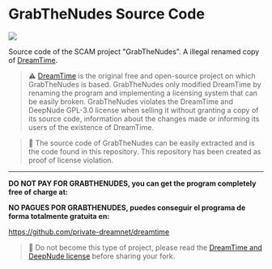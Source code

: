 # GrabTheNudes Source Code

![](https://d2v9ipibika81v.cloudfront.net/uploads/sites/268/scam-alert-770x544.jpg)

Source code of the SCAM project "GrabTheNudes". A illegal renamed copy of [DreamTime](https://github.com/private-dreamnet/dreamtime).

> ⚠ [DreamTime](https://github.com/private-dreamnet/dreamtime) is the original free and open-source project on which GrabTheNudes is based. GrabTheNudes only modified DreamTime by renaming the program and implementing a licensing system that can be easily broken. GrabTheNudes violates the DreamTime and DeepNude GPL-3.0 license when selling it without granting a copy of its source code, information about the changes made or informing its users of the existence of DreamTime.

> 🚨 The source code of GrabTheNudes can be easily extracted and is the code found in this repository. This repository has been created as proof of license violation.

---

**DO NOT PAY FOR GRABTHENUDES, you can get the program completely free of charge at:**

**NO PAGUES POR GRABTHENUDES, puedes conseguir el programa de forma totalmente gratuita en:**

https://github.com/private-dreamnet/dreamtime

> 👮‍ Do not become this type of project, please read the [DreamTime and DeepNude license](https://github.com/private-dreamnet/dreamtime/blob/master/LICENSE.md) before sharing your fork.